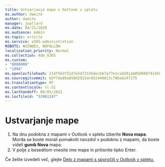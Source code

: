 ```yaml
---
title: Ustvarjanje mape v Outlook v spletu
ms.author: daeite
author: daeite
manager: joallard
ms.date: 04/21/2020
ms.audience: Admin
ms.topic: article
ms.service: o365-administration
ROBOTS: NOINDEX, NOFOLLOW
localization_priority: Normal
ms.collection: Adm_O365
ms.custom:
- "8000009"
- "1994"
ms.openlocfilehash: 214f563f51d7e5d73145decb67a77e1cad201ab05098874145691e42b94c65e3
ms.sourcegitcommit: b5f7da89a650d2915dc652449623c78be6247175
ms.translationtype: MT
ms.contentlocale: sl-SI
ms.lasthandoff: 08/05/2021
ms.locfileid: "53961247"
---
```

# <a name="create-a-folder"></a>Ustvarjanje mape

1. Na dnu podokna z mapami v Outlook v spletu izberite **Nova mapa**. Morda se boste morali pomakniti navzdol v podoknu z mapami, da boste videli **gumb Nova** mapa.
1. V polje z besedilom vnesite ime mape in pritisnite tipko Enter.

Če želite izvedeti več, glejte [Delo z mapami s sporočili v Outlook v spletu.](https://support.office.com/article/ae0f10d6-54e7-4f29-acd3-78cdc3fdcb9f)